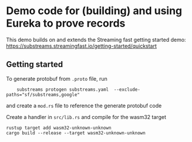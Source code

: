 # Demo code for (building) and using Eureka to prove records

This demo builds on and extends the Streaming fast getting started demo: https://substreams.streamingfast.io/getting-started/quickstart

## Getting started

To generate protobuf from `.proto` file, run
```
    substreams protogen substreams.yaml  --exclude-paths="sf/substreams,google"
```
and create a `mod.rs` file to reference the generate protobuf code

Create a handler in `src/lib.rs` and compile for the wasm32 target
```
rustup target add wasm32-unknown-unknown
cargo build --release --target wasm32-unknown-unknown
```